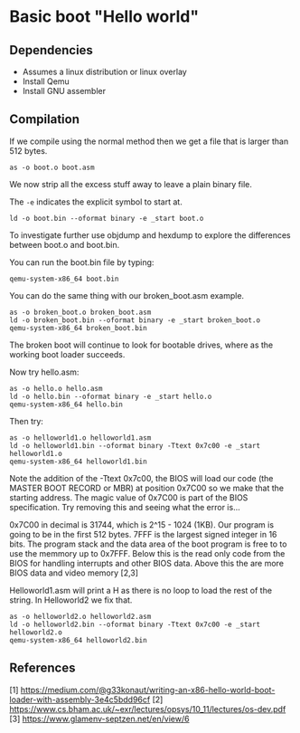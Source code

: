 # Basic boot "Hello world"

## Dependencies

* Assumes a linux distribution or linux overlay
* Install Qemu
* Install GNU assembler 

## Compilation

If we compile using the normal method then we get a file that is larger than 512 bytes.

```
as -o boot.o boot.asm
```

We now strip all the excess stuff away to leave a plain binary file.

The ```-e``` indicates the explicit symbol to start at.

```
ld -o boot.bin --oformat binary -e _start boot.o
```

To investigate further use objdump and hexdump to explore the differences between boot.o and boot.bin.

You can run the boot.bin file by typing:

```
qemu-system-x86_64 boot.bin
```

You can do the same thing with our broken_boot.asm example.

```
as -o broken_boot.o broken_boot.asm
ld -o broken_boot.bin --oformat binary -e _start broken_boot.o
qemu-system-x86_64 broken_boot.bin
```

The broken boot will continue to look for bootable drives, where as the working boot loader succeeds.

Now try hello.asm:

```
as -o hello.o hello.asm
ld -o hello.bin --oformat binary -e _start hello.o
qemu-system-x86_64 hello.bin
```

Then try:

```
as -o helloworld1.o helloworld1.asm
ld -o helloworld1.bin --oformat binary -Ttext 0x7c00 -e _start helloworld1.o
qemu-system-x86_64 helloworld1.bin
```

Note the addition of the -Ttext 0x7c00, the BIOS will load our code (the MASTER BOOT RECORD or MBR) at position 0x7C00 so we make that the starting address.  The magic value of 0x7C00 is part of the BIOS specification.  Try removing this and seeing what the error is...

0x7C00 in decimal is 31744, which is 2^15 - 1024 (1KB). Our program is going to be in the first 512 bytes. 7FFF is the largest signed integer in 16 bits.  The program stack and the data area of the boot program is free to to use the memmory up to 0x7FFF.  Below this is the read only code from the BIOS for handling interrupts and other BIOS data. Above this the are more BIOS data and video memory [2,3]

Helloworld1.asm will print a H as there is no loop to load the rest of the string.  In Helloworld2 we fix that.

```
as -o helloworld2.o helloworld2.asm
ld -o helloworld2.bin --oformat binary -Ttext 0x7c00 -e _start helloworld2.o
qemu-system-x86_64 helloworld2.bin
```



## References

[1] https://medium.com/@g33konaut/writing-an-x86-hello-world-boot-loader-with-assembly-3e4c5bdd96cf
[2] https://www.cs.bham.ac.uk/~exr/lectures/opsys/10_11/lectures/os-dev.pdf
[3] https://www.glamenv-septzen.net/en/view/6
